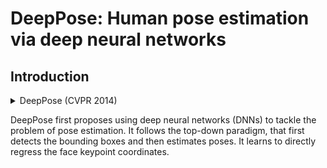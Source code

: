 # DeepPose: Human pose estimation via deep neural networks

## Introduction

<!-- [ALGORITHM] -->

<details>
<summary>DeepPose (CVPR 2014)</summary>

```bibtex
@inproceedings{toshev2014deeppose,
  title={Deeppose: Human pose estimation via deep neural networks},
  author={Toshev, Alexander and Szegedy, Christian},
  booktitle={Proceedings of the IEEE conference on computer vision and pattern recognition},
  pages={1653--1660},
  year={2014}
}
```

</details>

DeepPose first proposes using deep neural networks (DNNs) to tackle the problem of pose estimation.
It follows the top-down paradigm, that first detects the bounding boxes and then estimates poses.
It learns to directly regress the face keypoint coordinates.
